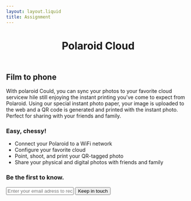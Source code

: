 ```yaml
---
layout: layout.liquid
title: Assignment
---
```

  <header>
    <h1> Polaroid Cloud </h1>
  </header>
  <main>
    <section class="hero">
    <h2>Film to phone</h2>
    </section>
    <section class=details>
      <p> With polaroid Could, you can sync your photos to your favorite cloud servicew hile still enjoying the instant printing you've come to expect from Polaroid. Using our special instant photo paper, your image is uploaded to the web and a QR code is generated and printed with the instant photo. Perfect for sharing with your friends and family.</p>
      <h3>Easy, chessy!</h3>
      <ul>
        <li class="Wifi">Connect your Polaroid to a WiFi network</li>
        <li class="QR">Configure your favorite cloud</li>
        <li class="Media">Point, shoot, and print your QR-tagged photo </li>
        <li class="Cloud">Share your physical and digital photos with friends and family</li>
      </ul>
    </section>
    <section class="cta">
      <h3>Be the first to know.</h3>
      <form action=#>
        <section class="input">
            <input class="input" id="email" type="text" placeholder= "Enter your email adress to recieve updates"></input>
            <input class="input" id="clickbutton" type="button" value="Keep in touch"></input>
          </section class="input">
      </form>
    </section>
  </main>
